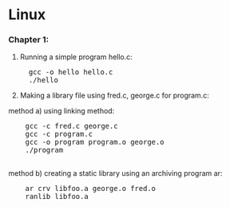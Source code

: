 # Linux

### Chapter 1:

1. Running a simple program hello.c:
   <pre>
     gcc -o hello hello.c
     ./hello
   </pre>

2. Making a library file using fred.c, george.c for program.c:
  
method a) using linking method: 
  <pre>
    gcc -c fred.c george.c 
    gcc -c program.c
    gcc -o program program.o george.o
    ./program
  </pre> 
  

method b) creating a static library using an archiving program ar:

  <pre>
    ar crv libfoo.a george.o fred.o 
    ranlib libfoo.a
  </pre>



